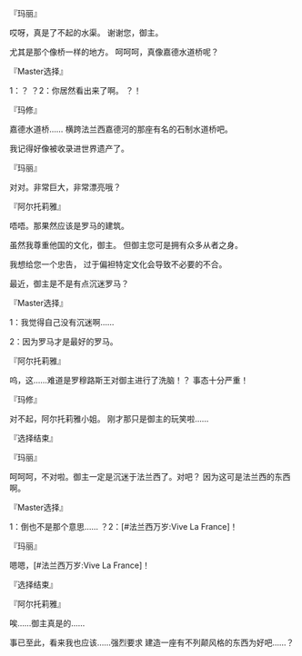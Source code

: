 『玛丽』

哎呀，真是了不起的水渠。
谢谢您，御主。

尤其是那个像桥一样的地方。
呵呵呵，真像嘉德水道桥呢？

『Master选择』

1：？
？2：你居然看出来了啊。
？！

『玛修』

嘉德水道桥……
横跨法兰西嘉德河的那座有名的石制水道桥吧。

我记得好像被收录进世界遗产了。

『玛丽』

对对。非常巨大，非常漂亮哦？

『阿尔托莉雅』

唔唔。那果然应该是罗马的建筑。

虽然我尊重他国的文化，御主。
但御主您可是拥有众多从者之身。

我想给您一个忠告，
过于偏袒特定文化会导致不必要的不合。

最近，御主是不是有点沉迷罗马？

『Master选择』

1：我觉得自己没有沉迷啊……

2：因为罗马才是最好的罗马。

『阿尔托莉雅』

呜，这……难道是罗穆路斯王对御主进行了洗脑！？
事态十分严重！

『玛修』

对不起，阿尔托莉雅小姐。
刚才那只是御主的玩笑啦……

『选择结束』

『玛丽』

呵呵呵，不对啦。御主一定是沉迷于法兰西了。对吧？
因为这可是法兰西的东西啊。

『Master选择』

1：倒也不是那个意思……
？2：[#法兰西万岁:Vive La France]！

『玛丽』

嗯嗯，[#法兰西万岁:Vive La France]！

『选择结束』

『阿尔托莉雅』

唉……御主真是的……

事已至此，看来我也应该……强烈要求
建造一座有不列颠风格的东西为好吧……？

